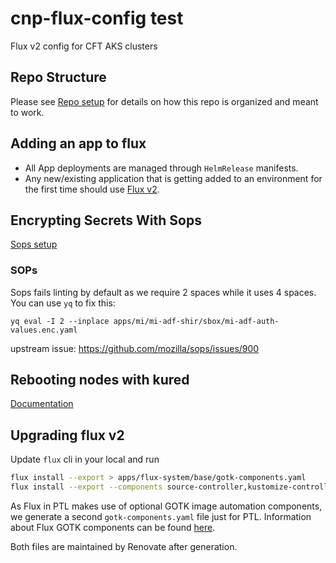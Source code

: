 # cnp-flux-config test
Flux v2 config for CFT AKS clusters

## Repo Structure

Please see [Repo setup](docs/repo-setup.md) for details on how this repo is organized and meant to work.

## Adding an app to flux

- All App deployments are managed through `HelmRelease` manifests.
- Any new/existing application that is getting added to an environment for the first time should use [Flux v2](docs/app-deployment-v2.md).

## Encrypting Secrets With Sops

 [Sops setup](docs/secrets-sops-encryption.md)

### SOPs

Sops fails linting by default as we require 2 spaces while it uses 4 spaces.
You can use `yq` to fix this:

```
yq eval -I 2 --inplace apps/mi/mi-adf-shir/sbox/mi-adf-auth-values.enc.yaml
```

upstream issue: https://github.com/mozilla/sops/issues/900

## Rebooting nodes with kured

[Documentation](docs/reboot-node-using-kured.md)

## Upgrading flux v2

Update `flux` cli in your local and run 
 ```bash
flux install --export > apps/flux-system/base/gotk-components.yaml
flux install --export --components source-controller,kustomize-controller,helm-controller,notification-controller,image-reflector-controller,image-automation-controller > apps/flux-system/ptl-intsvc/base/gotk-components.yaml 
```

As Flux in PTL makes use of optional GOTK image automation components, we generate a second `gotk-components.yaml` file just for PTL. Information about Flux GOTK components can be found [here](https://fluxcd.io/flux/components/). 

Both files are maintained by Renovate after generation.
 
